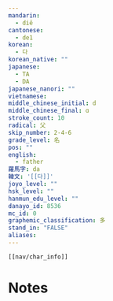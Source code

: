 ```yaml
---
mandarin:
  - diē
cantonese:
  - de1
korean:
  - 다
korean_native: ""
japanese:
  - TA
  - DA
japanese_nanori: ""
vietnamese:
middle_chinese_initial: d
middle_chinese_final: ɑ
stroke_count: 10
radical: 父
skip_number: 2-4-6
grade_level: 名
pos: ""
english:
  - father
羅馬字: da
韓文: '[[다]]'
joyo_level: ""
hsk_level: ""
hanmun_edu_level: ""
danayo_id: 8536
mc_id: 0
graphemic_classification: 多
stand_in: "FALSE"
aliases:
---
```

```meta-bind-embed
[[nav/char_info]]
```

# Notes
